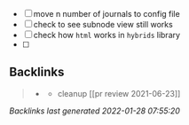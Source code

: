 - [ ] move n number of journals to config file
- [ ] check to see subnode view still works
- [ ] check how `html` works in `hybrids` library
- [ ] 

## Backlinks

> - [](2021-06-24.md)
>   - cleanup [[pr review 2021-06-23]]

_Backlinks last generated 2022-01-28 07:55:20_
